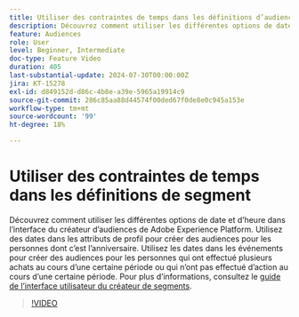 ```yaml
---
title: Utiliser des contraintes de temps dans les définitions d’audience
description: Découvrez comment utiliser les différentes options de date et d’heure dans l’interface du créateur d’audiences d’Adobe Experience Platform.
feature: Audiences
role: User
level: Beginner, Intermediate
doc-type: Feature Video
duration: 405
last-substantial-update: 2024-07-30T00:00:00Z
jira: KT-15278
exl-id: d849152d-d86c-4b8e-a39e-5965a19914c9
source-git-commit: 286c85aa88d44574f00ded67f0de8e0c945a153e
workflow-type: tm+mt
source-wordcount: '99'
ht-degree: 18%

---
```


# Utiliser des contraintes de temps dans les définitions de segment

Découvrez comment utiliser les différentes options de date et d’heure dans l’interface du créateur d’audiences de Adobe Experience Platform. Utilisez des dates dans les attributs de profil pour créer des audiences pour les personnes dont c’est l’anniversaire. Utilisez les dates dans les événements pour créer des audiences pour les personnes qui ont effectué plusieurs achats au cours d’une certaine période ou qui n’ont pas effectué d’action au cours d’une certaine période. Pour plus d’informations, consultez le [guide de l’interface utilisateur du créateur de segments](https://experienceleague.adobe.com/en/docs/experience-platform/segmentation/ui/segment-builder).

>[!VIDEO](https://video.tv.adobe.com/v/3432259/?learn=on&enablevpops)
